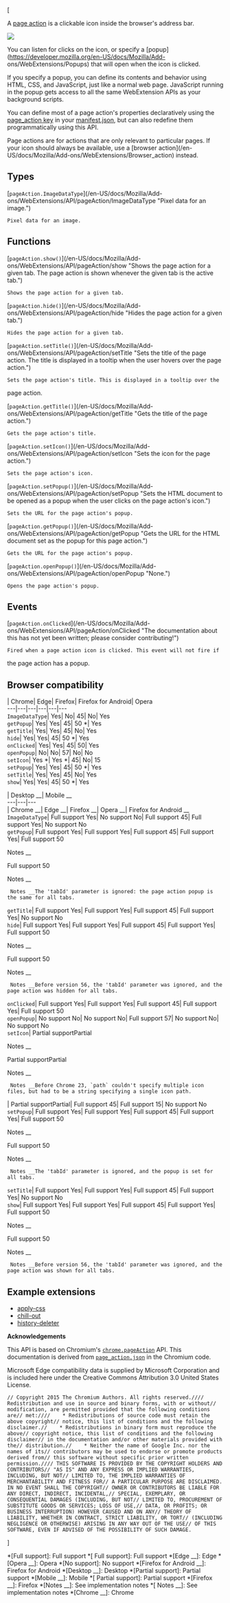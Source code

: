 [



A [page action](/en-US/docs/Mozilla/Add-ons/WebExtensions/Page_actions) is a
clickable icon inside the browser's address bar.



![](https://mdn.mozillademos.org/files/12960/page-action.png)



You can listen for clicks on the icon, or specify a
[popup](https://developer.mozilla.org/en-US/docs/Mozilla/Add-
ons/WebExtensions/Popups) that will open when the icon is clicked.



If you specify a popup, you can define its contents and behavior using HTML,
CSS, and JavaScript, just like a normal web page. JavaScript running in the
popup gets access to all the same WebExtension APIs as your background
scripts.



You can define most of a page action's properties declaratively using the
[page_action key](/en-US/Add-ons/WebExtensions/manifest.json/page_action) in
your [manifest.json](/en-US/docs/Mozilla/Add-ons/WebExtensions/manifest.json),
but can also redefine them programmatically using this API.



Page actions are for actions that are only relevant to particular pages. If
your icon should always be available, use a [browser action](/en-
US/docs/Mozilla/Add-ons/WebExtensions/Browser_action) instead.



## Types



[`pageAction.ImageDataType`](/en-US/docs/Mozilla/Add-
ons/WebExtensions/API/pageAction/ImageDataType "Pixel data for an image.")

    Pixel data for an image.



## Functions



[`pageAction.show()`](/en-US/docs/Mozilla/Add-
ons/WebExtensions/API/pageAction/show "Shows the page action for a given tab.
The page action is shown whenever the given tab is the active tab.")

    Shows the page action for a given tab.

[`pageAction.hide()`](/en-US/docs/Mozilla/Add-
ons/WebExtensions/API/pageAction/hide "Hides the page action for a given
tab.")

    Hides the page action for a given tab.

[`pageAction.setTitle()`](/en-US/docs/Mozilla/Add-
ons/WebExtensions/API/pageAction/setTitle "Sets the title of the page action.
The title is displayed in a tooltip when the user hovers over the page
action.")

    Sets the page action's title. This is displayed in a tooltip over the
page action.

[`pageAction.getTitle()`](/en-US/docs/Mozilla/Add-
ons/WebExtensions/API/pageAction/getTitle "Gets the title of the page
action.")

    Gets the page action's title.

[`pageAction.setIcon()`](/en-US/docs/Mozilla/Add-
ons/WebExtensions/API/pageAction/setIcon "Sets the icon for the page action.")

    Sets the page action's icon.

[`pageAction.setPopup()`](/en-US/docs/Mozilla/Add-
ons/WebExtensions/API/pageAction/setPopup "Sets the HTML document to be opened
as a popup when the user clicks on the page action's icon.")

    Sets the URL for the page action's popup.

[`pageAction.getPopup()`](/en-US/docs/Mozilla/Add-
ons/WebExtensions/API/pageAction/getPopup "Gets the URL for the HTML document
set as the popup for this page action.")

    Gets the URL for the page action's popup.

[`pageAction.openPopup()`](/en-US/docs/Mozilla/Add-
ons/WebExtensions/API/pageAction/openPopup "None.")

    Opens the page action's popup.



## Events



[`pageAction.onClicked`](/en-US/docs/Mozilla/Add-
ons/WebExtensions/API/pageAction/onClicked "The documentation about this has
not yet been written; please consider contributing!")

    Fired when a page action icon is clicked. This event will not fire if
the page action has a popup.



## Browser compatibility



| Chrome| Edge| Firefox| Firefox for Android| Opera  
---|---|---|---|---|---  
`ImageDataType`|  Yes|  No| 45|  No|  Yes  
`getPopup`|  Yes|  Yes| 45| 50 *|  Yes  
`getTitle`|  Yes|  Yes| 45|  No|  Yes  
`hide`|  Yes|  Yes| 45| 50 *|  Yes  
`onClicked`|  Yes|  Yes| 45| 50|  Yes  
`openPopup`|  No|  No| 57|  No|  No  
`setIcon`|  Yes *|  Yes *| 45|  No| 15  
`setPopup`|  Yes|  Yes| 45| 50 *|  Yes  
`setTitle`|  Yes|  Yes| 45|  No|  Yes  
`show`|  Yes|  Yes| 45| 50 *|  Yes  
  
| Desktop __| Mobile __  
---|---|---  
| Chrome __| Edge __| Firefox __| Opera __| Firefox for Android __  
`ImageDataType`|  Full support Yes| No support No| Full
support 45| Full support Yes| No support No  
`getPopup`| Full support Yes| Full support Yes| Full support
45| Full support Yes| Full support 50

Notes __

Full support 50

Notes __

     Notes __The 'tabId' parameter is ignored: the page action popup is the same for all tabs.  
`getTitle`|  Full support Yes| Full support Yes| Full
support 45| Full support Yes| No support No  
`hide`| Full support Yes| Full support Yes| Full support 45|
Full support Yes| Full support 50

Notes __

Full support 50

Notes __

     Notes __Before version 56, the 'tabId' parameter was ignored, and the page action was hidden for all tabs.  
`onClicked`|  Full support Yes| Full support Yes| Full
support 45| Full support Yes| Full support 50  
`openPopup`| No support No| No support No| Full support 57|
No support No| No support No  
`setIcon`| Partial supportPartial

Notes __

Partial supportPartial

Notes __

     Notes __Before Chrome 23, `path` couldn't specify multiple icon files, but had to be a string specifying a single icon path.
|  Partial supportPartial| Full support 45| Full support 15|
No support No  
`setPopup`| Full support Yes| Full support Yes| Full support
45| Full support Yes| Full support 50

Notes __

Full support 50

Notes __

     Notes __The 'tabId' parameter is ignored, and the popup is set for all tabs.  
`setTitle`|  Full support Yes| Full support Yes| Full
support 45| Full support Yes| No support No  
`show`| Full support Yes| Full support Yes| Full support 45|
Full support Yes| Full support 50

Notes __

Full support 50

Notes __

     Notes __Before version 56, the 'tabId' parameter was ignored, and the page action was shown for all tabs.  
  


## Example extensions

  * [apply-css](https://github.com/mdn/webextensions-examples/tree/master/apply-css)
  * [chill-out](https://github.com/mdn/webextensions-examples/tree/master/chill-out)
  * [history-deleter](https://github.com/mdn/webextensions-examples/tree/master/history-deleter)



 **Acknowledgements** 

This API is based on Chromium's
[`chrome.pageAction`](https://developer.chrome.com/extensions/pageAction) API.
This documentation is derived from
[`page_action.json`](https://chromium.googlesource.com/chromium/src/+/master/chrome/common/extensions/api/page_action.json)
in the Chromium code.



Microsoft Edge compatibility data is supplied by Microsoft Corporation and is
included here under the Creative Commons Attribution 3.0 United States
License.







    
    
    // Copyright 2015 The Chromium Authors. All rights reserved.//// Redistribution and use in source and binary forms, with or without// modification, are permitted provided that the following conditions are// met:////    * Redistributions of source code must retain the above copyright// notice, this list of conditions and the following disclaimer.//    * Redistributions in binary form must reproduce the above// copyright notice, this list of conditions and the following disclaimer// in the documentation and/or other materials provided with the// distribution.//    * Neither the name of Google Inc. nor the names of its// contributors may be used to endorse or promote products derived from// this software without specific prior written permission.//// THIS SOFTWARE IS PROVIDED BY THE COPYRIGHT HOLDERS AND CONTRIBUTORS// "AS IS" AND ANY EXPRESS OR IMPLIED WARRANTIES, INCLUDING, BUT NOT// LIMITED TO, THE IMPLIED WARRANTIES OF MERCHANTABILITY AND FITNESS FOR// A PARTICULAR PURPOSE ARE DISCLAIMED. IN NO EVENT SHALL THE COPYRIGHT// OWNER OR CONTRIBUTORS BE LIABLE FOR ANY DIRECT, INDIRECT, INCIDENTAL,// SPECIAL, EXEMPLARY, OR CONSEQUENTIAL DAMAGES (INCLUDING, BUT NOT// LIMITED TO, PROCUREMENT OF SUBSTITUTE GOODS OR SERVICES; LOSS OF USE,// DATA, OR PROFITS; OR BUSINESS INTERRUPTION) HOWEVER CAUSED AND ON ANY// THEORY OF LIABILITY, WHETHER IN CONTRACT, STRICT LIABILITY, OR TORT// (INCLUDING NEGLIGENCE OR OTHERWISE) ARISING IN ANY WAY OUT OF THE USE// OF THIS SOFTWARE, EVEN IF ADVISED OF THE POSSIBILITY OF SUCH DAMAGE.



]

  *[Full support]: Full support
  *[ Full support]: Full support
  *[Edge __]: Edge
  *[Opera __]: Opera
  *[No support]: No support
  *[Firefox for Android __]: Firefox for Android
  *[Desktop __]: Desktop
  *[Partial support]: Partial support
  *[Mobile __]: Mobile
  *[ Partial support]: Partial support
  *[Firefox __]: Firefox
  *[Notes __]: See implementation notes
  *[ Notes __]: See implementation notes
  *[Chrome __]: Chrome

